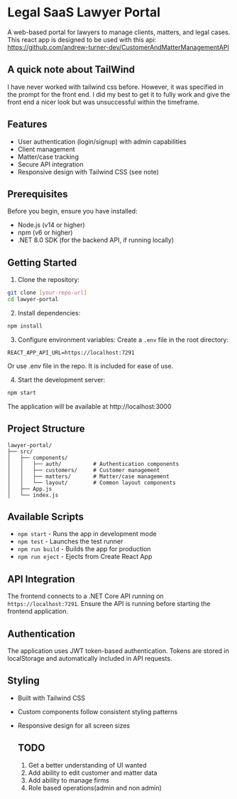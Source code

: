# Legal SaaS Lawyer Portal

A web-based portal for lawyers to manage clients, matters, and legal cases.
This react app is designed to be used with this api: https://github.com/andrew-turner-dev/CustomerAndMatterManagementAPI

## A quick note about TailWind
I have never worked with tailwind css before. However, it was specified in the prompt for the front end. I did my best to get it to fully work and give the front end a nicer look but was unsuccessful within the timeframe. 

## Features

- User authentication (login/signup) with admin capabilities
- Client management
- Matter/case tracking
- Secure API integration
- Responsive design with Tailwind CSS (see note)

## Prerequisites

Before you begin, ensure you have installed:
- Node.js (v14 or higher)
- npm (v6 or higher)
- .NET 8.0 SDK (for the backend API, if running locally)

## Getting Started

1. Clone the repository:
```bash
git clone [your-repo-url]
cd lawyer-portal
```

2. Install dependencies:
```bash
npm install
```

3. Configure environment variables:
Create a `.env` file in the root directory:
```env
REACT_APP_API_URL=https://localhost:7291
```
Or use .env file in the repo. It is included for ease of use.

4. Start the development server:
```bash
npm start
```

The application will be available at http://localhost:3000

## Project Structure

```
lawyer-portal/
├── src/
│   ├── components/
│   │   ├── auth/          # Authentication components
│   │   ├── customers/     # Customer management
│   │   ├── matters/       # Matter/case management
│   │   └── layout/        # Common layout components
│   ├── App.js
│   └── index.js
```

## Available Scripts

- `npm start` - Runs the app in development mode
- `npm test` - Launches the test runner
- `npm run build` - Builds the app for production
- `npm run eject` - Ejects from Create React App

## API Integration

The frontend connects to a .NET Core API running on `https://localhost:7291`. Ensure the API is running before starting the frontend application.

## Authentication

The application uses JWT token-based authentication. Tokens are stored in localStorage and automatically included in API requests.

## Styling

- Built with Tailwind CSS
- Custom components follow consistent styling patterns
- Responsive design for all screen sizes

  ## TODO
  1. Get a better understanding of UI wanted
  2. Add ability to edit customer and matter data
  3. Add ability to manage firms
  4. Role based operations(admin and non admin)
